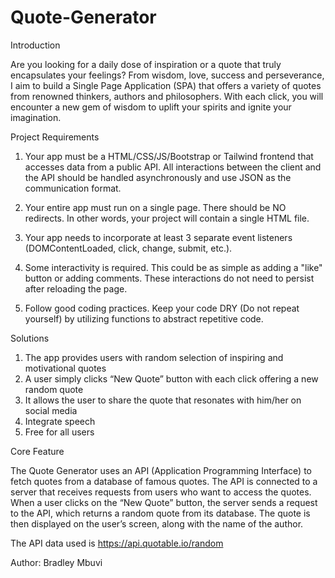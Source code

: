 # Quote-Generator

Introduction

Are you looking for a daily dose of inspiration or a quote that truly encapsulates your feelings?
From wisdom, love, success and perseverance, I aim to build a Single Page Application (SPA) that offers a variety of quotes from renowned thinkers, authors and philosophers.
With each click, you will encounter a new gem of wisdom to uplift your spirits and ignite your imagination.

Project Requirements

1. Your app must be a HTML/CSS/JS/Bootstrap or Tailwind frontend that accesses data from a public API. All interactions between the client and the API should be handled asynchronously and use JSON as the communication format.

2. Your entire app must run on a single page. There should be NO redirects. In other words, your project will contain a single HTML file.

3. Your app needs to incorporate at least 3 separate event listeners (DOMContentLoaded, click, change, submit, etc.).

4. Some interactivity is required. This could be as simple as adding a "like" button or adding comments. These interactions do not need to persist after reloading the page.

5. Follow good coding practices. Keep your code DRY (Do not repeat yourself) by utilizing functions to abstract repetitive code.

Solutions
1. The app provides users with random selection of inspiring and motivational quotes
2. A user simply clicks “New Quote” button with each click offering a new random quote
3. It allows the user to share the quote that resonates with him/her on social media
4. Integrate speech
5. Free for all users


Core Feature

The Quote Generator uses an API (Application Programming Interface) to fetch quotes from a database of famous quotes. The API is connected to a server that receives requests from users who want to access the quotes. When a user clicks on the “New Quote” button, the server sends a request to the API, which returns a random quote from its database. The quote is then displayed on the user’s screen, along with the name of the author.


The API data used is https://api.quotable.io/random


Author: Bradley Mbuvi
